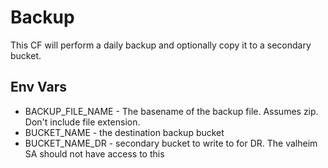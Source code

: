 # Backup

This CF will perform a daily backup and optionally copy it to a secondary bucket.

## Env Vars

* BACKUP_FILE_NAME - The basename of the backup file. Assumes zip. Don't include file extension.
* BUCKET_NAME - the destination backup bucket
* BUCKET_NAME_DR - secondary bucket to write to for DR. The valheim SA should not have access to this